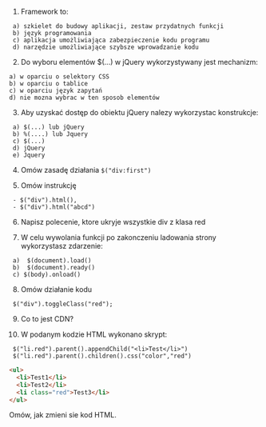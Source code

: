 1. Framework to:
```
 a) szkielet do budowy aplikacji, zestaw przydatnych funkcji
 b) język programowania
 c) aplikacja umożliwiająca zabezpieczenie kodu programu
 d) narzędzie umożliwiające szybsze wprowadzanie kodu
 ```
 
 2. Do wyboru elementów $(...) w jQuery wykorzystywany jest mechanizm:
 ```
 a) w oparciu o selektory CSS
 b) w oparciu o tablice 
 c) w oparciu język zapytań
 d) nie mozna wybrac w ten sposob elementów
 ```

3. Aby uzyskać dostęp do obiektu jQuery nalezy wykorzystac konstrukcje:
 ```
  a) $(...) lub jQuery
  b) %(....) lub Jquery
  c) $(...)
  d) jQuery
  e) Jquery
```

 4. Omów zasadę działania `$("div:first")`
 
 5. Omów instrukcję 
 ```
  - $("div").html(), 
  - $("div").html("abcd")
 ```
 
 6. Napisz polecenie, ktore ukryje wszystkie div z klasa red
 
 7. W celu wywolania funkcji po zakonczeniu ladowania strony wykorzystasz zdarzenie:
 ```
  a)  $(document).load()
  b)  $(document).ready()
  c) $(body).onload()
 ```
 
 8. Omów działanie kodu
 ```
  $("div").toggleClass("red");
 ```
 
 9. Co to jest CDN?
 
 10. W podanym kodzie HTML wykonano skrypt:
 ```
  $("li.red").parent().appendChild("<li>Test</li>")
  $("li.red").parent().children().css("color","red")
  ```
  
  ```html
  <ul>
	<li>Test1</li>
	<li>Test2</li>
	<li class="red">Test3</li>
  </ul>
  ```
  Omów, jak zmieni sie kod HTML.
  
  
  
  
